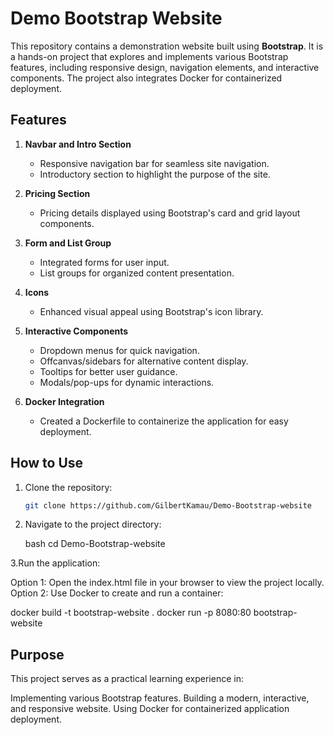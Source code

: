 # Demo Bootstrap Website

This repository contains a demonstration website built using **Bootstrap**. It is a hands-on project that explores and implements various Bootstrap features, including responsive design, navigation elements, and interactive components. The project also integrates Docker for containerized deployment.

## Features

1. **Navbar and Intro Section**
   - Responsive navigation bar for seamless site navigation.
   - Introductory section to highlight the purpose of the site.

2. **Pricing Section**
   - Pricing details displayed using Bootstrap's card and grid layout components.

3. **Form and List Group**
   - Integrated forms for user input.
   - List groups for organized content presentation.

4. **Icons**
   - Enhanced visual appeal using Bootstrap's icon library.

5. **Interactive Components**
   - Dropdown menus for quick navigation.
   - Offcanvas/sidebars for alternative content display.
   - Tooltips for better user guidance.
   - Modals/pop-ups for dynamic interactions.

6. **Docker Integration**
   - Created a Dockerfile to containerize the application for easy deployment.

## How to Use

1. Clone the repository:
   ```bash
   git clone https://github.com/GilbertKamau/Demo-Bootstrap-website
2. Navigate to the project directory:

   bash
cd Demo-Bootstrap-website

3.Run the application:

Option 1: Open the index.html file in your browser to view the project locally.
Option 2: Use Docker to create and run a container:

docker build -t bootstrap-website .
docker run -p 8080:80 bootstrap-website

## Purpose
This project serves as a practical learning experience in:

Implementing various Bootstrap features.
Building a modern, interactive, and responsive website.
Using Docker for containerized application deployment.

